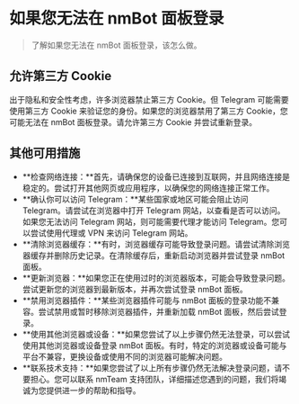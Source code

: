 # 如果您无法在 nmBot 面板登录
> 了解如果您无法在 nmBot 面板登录，该怎么做。

## 允许第三方 Cookie
出于隐私和安全性考虑，许多浏览器禁止第三方 Cookie。但 Telegram 可能需要使用第三方 Cookie 来验证您的身份。如果您的浏览器禁用了第三方 Cookie，您可能无法在 nmBot 面板登录。请允许第三方 Cookie 并尝试重新登录。

## 其他可用措施
- **检查网络连接：**首先，请确保您的设备已连接到互联网，并且网络连接是稳定的。尝试打开其他网页或应用程序，以确保您的网络连接正常工作。
- **确认你可以访问 Telegram：**某些国家或地区可能会阻止访问 Telegram。请尝试在浏览器中打开 Telegram 网站，以查看是否可以访问。如果您无法访问 Telegram 网站，则可能需要代理才能访问 Telegram。您可以尝试使用代理或 VPN 来访问 Telegram 网站。
- **清除浏览器缓存：**有时，浏览器缓存可能导致登录问题。请尝试清除浏览器缓存并删除历史记录。在清除缓存后，重新启动浏览器并尝试登录 nmBot 面板。
- **更新浏览器：**如果您正在使用过时的浏览器版本，可能会导致登录问题。尝试更新您的浏览器到最新版本，并再次尝试登录 nmBot 面板。
- **禁用浏览器插件：**某些浏览器插件可能与 nmBot 面板的登录功能不兼容。尝试禁用或暂时移除浏览器插件，并重新加载 nmBot 面板，然后尝试登录。
- **使用其他浏览器或设备：**如果您尝试了以上步骤仍然无法登录，可以尝试使用其他浏览器或设备登录 nmBot 面板。有时，特定的浏览器或设备可能与平台不兼容，更换设备或使用不同的浏览器可能解决问题。
- **联系技术支持：**如果您尝试了以上所有步骤仍然无法解决登录问题，请不要担心。您可以联系 nmTeam 支持团队，详细描述您遇到的问题，我们将竭诚为您提供进一步的帮助和指导。
